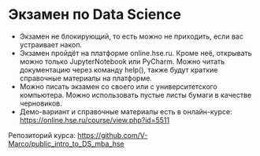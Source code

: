 # Экзамен по Data Science
* Экзамен не блокирующий, то есть можно не приходить, если вас устраивает накоп.
* Экзамен пройдёт на платформе online.hse.ru. Кроме неё, открывать можно только JupyterNotebook или PyCharm. Можно читать документацию через команду help(), также будут краткие справочные материалы на платформе.
* Можно писать экзамен со своего или с университетского компьютера. Можно использовать пустые листы бумаги в качестве черновиков.
* Демо-вариант и справочные материалы есть в онлайн-курсе: https://online.hse.ru/course/view.php?id=5511

Репозиторий курса: https://github.com/V-Marco/public_intro_to_DS_mba_hse
